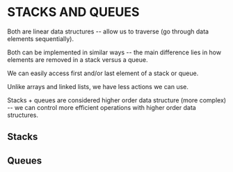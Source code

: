 # STACKS AND QUEUES

Both are linear data structures -- allow us to traverse (go through data elements sequentially).

Both can be implemented in similar ways -- the main difference lies in how elements are removed in a stack versus a queue.

We can easily access first and/or last element of a stack or queue.

Unlike arrays and linked lists, we have less actions we can use. 

Stacks + queues are considered higher order data structure (more complex) -- we can control more efficient operations with higher order data structures. 

## Stacks


## Queues